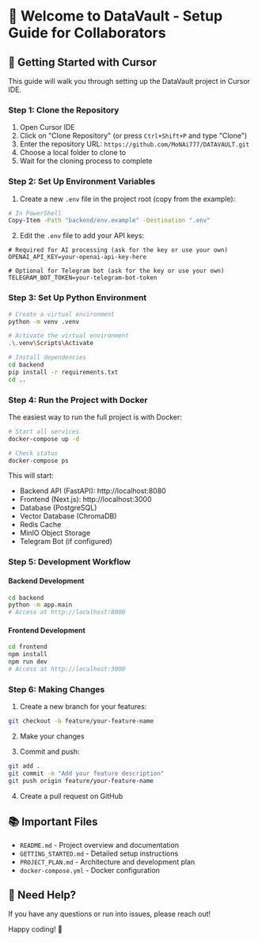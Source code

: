 # 👋 Welcome to DataVault - Setup Guide for Collaborators

## 🚀 Getting Started with Cursor

This guide will walk you through setting up the DataVault project in Cursor IDE.

### Step 1: Clone the Repository

1. Open Cursor IDE
2. Click on "Clone Repository" (or press `Ctrl+Shift+P` and type "Clone")
3. Enter the repository URL: `https://github.com/MoNAi777/DATAVAULT.git`
4. Choose a local folder to clone to
5. Wait for the cloning process to complete

### Step 2: Set Up Environment Variables

1. Create a new `.env` file in the project root (copy from the example):

```bash
# In PowerShell
Copy-Item -Path "backend/env.example" -Destination ".env"
```

2. Edit the `.env` file to add your API keys:

```
# Required for AI processing (ask for the key or use your own)
OPENAI_API_KEY=your-openai-api-key-here

# Optional for Telegram bot (ask for the key or use your own)
TELEGRAM_BOT_TOKEN=your-telegram-bot-token
```

### Step 3: Set Up Python Environment

```bash
# Create a virtual environment
python -m venv .venv

# Activate the virtual environment
.\.venv\Scripts\Activate

# Install dependencies
cd backend
pip install -r requirements.txt
cd ..
```

### Step 4: Run the Project with Docker

The easiest way to run the full project is with Docker:

```bash
# Start all services
docker-compose up -d

# Check status
docker-compose ps
```

This will start:
- Backend API (FastAPI): http://localhost:8080
- Frontend (Next.js): http://localhost:3000
- Database (PostgreSQL)
- Vector Database (ChromaDB)
- Redis Cache
- MinIO Object Storage
- Telegram Bot (if configured)

### Step 5: Development Workflow

#### Backend Development
```bash
cd backend
python -m app.main
# Access at http://localhost:8000
```

#### Frontend Development
```bash
cd frontend
npm install
npm run dev
# Access at http://localhost:3000
```

### Step 6: Making Changes

1. Create a new branch for your features:
```bash
git checkout -b feature/your-feature-name
```

2. Make your changes

3. Commit and push:
```bash
git add .
git commit -m "Add your feature description"
git push origin feature/your-feature-name
```

4. Create a pull request on GitHub

## 📚 Important Files

- `README.md` - Project overview and documentation
- `GETTING_STARTED.md` - Detailed setup instructions
- `PROJECT_PLAN.md` - Architecture and development plan
- `docker-compose.yml` - Docker configuration

## 🤝 Need Help?

If you have any questions or run into issues, please reach out!

Happy coding! 🎉 